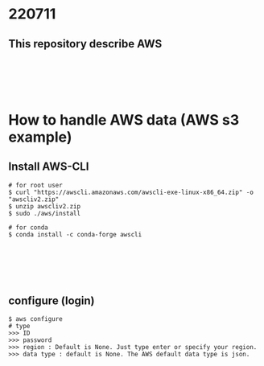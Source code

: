# 220711
## This repository describe AWS

### <br/><br/><br/> 

# How to handle AWS data (AWS s3 example)
## Install AWS-CLI
```
# for root user
$ curl "https://awscli.amazonaws.com/awscli-exe-linux-x86_64.zip" -o "awscliv2.zip"
$ unzip awscliv2.zip
$ sudo ./aws/install

# for conda
$ conda install -c conda-forge awscli
```

### <br/><br/><br/>

## configure (login)
```
$ aws configure
# type
>>> ID
>>> password
>>> region : Default is None. Just type enter or specify your region.
>>> data type : default is None. The AWS default data type is json.
```

### <br/><br/><br/>

